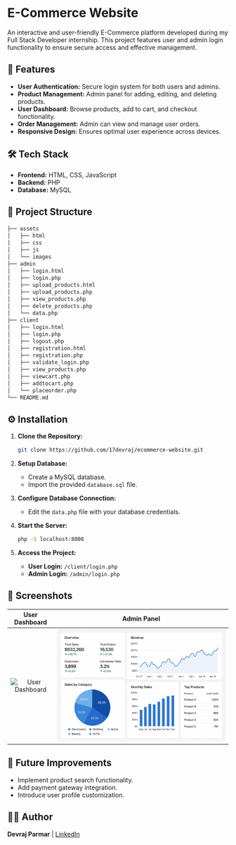 # E-Commerce Website

An interactive and user-friendly E-Commerce platform developed during my Full Stack Developer internship. This project features user and admin login functionality to ensure secure access and effective management.

## 🚀 Features
- **User Authentication:** Secure login system for both users and admins.
- **Product Management:** Admin panel for adding, editing, and deleting products.
- **User Dashboard:** Browse products, add to cart, and checkout functionality.
- **Order Management:** Admin can view and manage user orders.
- **Responsive Design:** Ensures optimal user experience across devices.

## 🛠️ Tech Stack
- **Frontend:** HTML, CSS, JavaScript
- **Backend:** PHP
- **Database:** MySQL

## 📂 Project Structure
```
├── assets
│   ├── html
│   ├── css
│   ├── js
│   └── images
├── admin
│   ├── login.html
│   ├── login.php
│   ├── upload_products.html
│   ├── upload_products.php
│   ├── view_products.php
│   ├── delete_products.php
│   └── data.php
├── client
│   ├── login.html
│   ├── login.php
│   ├── logout.php
│   ├── registration.html
│   ├── registration.php
│   ├── validate_login.php
│   ├── view_products.php
│   ├── viewcart.php
│   ├── addtocart.php
│   └── placeorder.php
└── README.md
```

## ⚙️ Installation
1. **Clone the Repository:**
   ```bash
   git clone https://github.com/17devraj/ecommerce-website.git
   ```

2. **Setup Database:**
   - Create a MySQL database.
   - Import the provided `database.sql` file.

3. **Configure Database Connection:**
   - Edit the `data.php` file with your database credentials.

4. **Start the Server:**
   ```bash
   php -S localhost:8000
   ```

5. **Access the Project:**
   - **User Login:** `/client/login.php`
   - **Admin Login:** `/admin/login.php`

## 📸 Screenshots
| **User Dashboard** | **Admin Panel** |
|:-------------------:|:----------------:|
| ![User Dashboard](assets/images/user_dashboard.png) | ![Admin Panel](admin_pannel.png) |

## 🔮 Future Improvements
- Implement product search functionality.
- Add payment gateway integration.
- Introduce user profile customization.

## 👨‍💻 Author
**Devraj Parmar**  | [LinkedIn](https://www.linkedin.com/in/devraj-parmar/)

